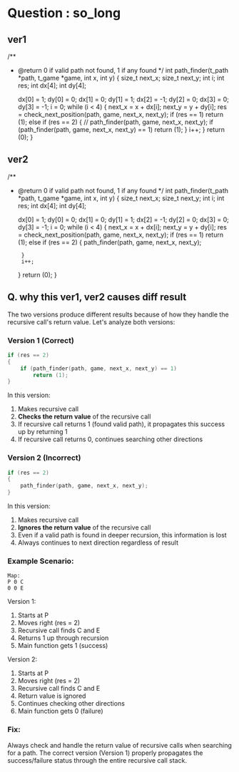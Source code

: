 # Question : so_long

## ver1
/**
 * @return 0 if valid path not found, 1 if any found
 */
int	path_finder(t_path *path, t_game *game, int x, int y)
{
	size_t		next_x;
	size_t		next_y;
	int			i;
	int			res;
	int		dx[4];
	int		dy[4];

	dx[0] = 1;
	dy[0] = 0;
	dx[1] = 0;
	dy[1] = 1;
	dx[2] = -1;
	dy[2] = 0;
	dx[3] = 0;
	dy[3] = -1;
	i = 0;
	while (i < 4)
	{
		next_x = x + dx[i];
		next_y = y + dy[i];
		res = check_next_position(path, game, next_x, next_y);
		if (res == 1)
			return (1);
		else if (res == 2)
		{
			// path_finder(path, game, next_x, next_y);
			if (path_finder(path, game, next_x, next_y) == 1)
				return (1);
		}
		i++;
	}
	return (0);
}
## ver2
/**
 * @return 0 if valid path not found, 1 if any found
 */
int	path_finder(t_path *path, t_game *game, int x, int y)
{
	size_t		next_x;
	size_t		next_y;
	int			i;
	int			res;
	int		dx[4];
	int		dy[4];

	dx[0] = 1;
	dy[0] = 0;
	dx[1] = 0;
	dy[1] = 1;
	dx[2] = -1;
	dy[2] = 0;
	dx[3] = 0;
	dy[3] = -1;
	i = 0;
	while (i < 4)
	{
		next_x = x + dx[i];
		next_y = y + dy[i];
		res = check_next_position(path, game, next_x, next_y);
		if (res == 1)
			return (1);
		else if (res == 2)
		{
			path_finder(path, game, next_x, next_y);

		}
		i++;
	}
	return (0);
}
## Q. why this ver1, ver2 causes diff result

The two versions produce different results because of how they handle the recursive call's return value. Let's analyze both versions:

### Version 1 (Correct)
```c
if (res == 2)
{
    if (path_finder(path, game, next_x, next_y) == 1)
        return (1);
}
```

In this version:
1. Makes recursive call
2. **Checks the return value** of the recursive call
3. If recursive call returns 1 (found valid path), it propagates this success up by returning 1
4. If recursive call returns 0, continues searching other directions

### Version 2 (Incorrect)
```c
if (res == 2)
{
    path_finder(path, game, next_x, next_y);
}
```

In this version:
1. Makes recursive call
2. **Ignores the return value** of the recursive call
3. Even if a valid path is found in deeper recursion, this information is lost
4. Always continues to next direction regardless of result

### Example Scenario:
```
Map:
P 0 C
0 0 E
```

Version 1:
1. Starts at P
2. Moves right (res = 2)
3. Recursive call finds C and E
4. Returns 1 up through recursion
5. Main function gets 1 (success)

Version 2:
1. Starts at P
2. Moves right (res = 2)
3. Recursive call finds C and E
4. Return value is ignored
5. Continues checking other directions
6. Main function gets 0 (failure)

### Fix:
Always check and handle the return value of recursive calls when searching for a path. The correct version (Version 1) properly propagates the success/failure status through the entire recursive call stack.